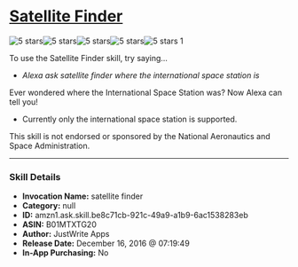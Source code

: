 # [Satellite Finder](http://alexa.amazon.com/#skills/amzn1.ask.skill.be8c71cb-921c-49a9-a1b9-6ac1538283eb)
![5 stars](../../images/ic_star_black_18dp_1x.png)![5 stars](../../images/ic_star_black_18dp_1x.png)![5 stars](../../images/ic_star_black_18dp_1x.png)![5 stars](../../images/ic_star_black_18dp_1x.png)![5 stars](../../images/ic_star_black_18dp_1x.png) 1

To use the Satellite Finder skill, try saying...

* *Alexa ask satellite finder where the international space station is*

Ever wondered where the International Space Station was? Now Alexa can tell you!

* Currently only the international space station is supported.

This skill is not endorsed or sponsored by the National Aeronautics and Space Administration.

***

### Skill Details

* **Invocation Name:** satellite finder
* **Category:** null
* **ID:** amzn1.ask.skill.be8c71cb-921c-49a9-a1b9-6ac1538283eb
* **ASIN:** B01MTXTG20
* **Author:** JustWrite Apps
* **Release Date:** December 16, 2016 @ 07:19:49
* **In-App Purchasing:** No
